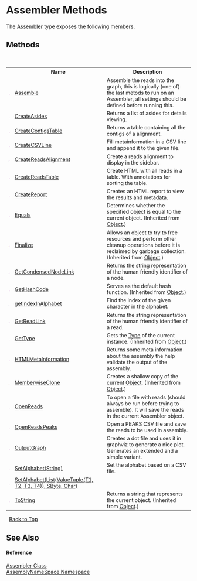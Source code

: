 # Assembler Methods
 

The <a href="ff4e346f-08ba-ff2f-52cf-831920161b16">Assembler</a> type exposes the following members.


## Methods
&nbsp;<table><tr><th></th><th>Name</th><th>Description</th></tr><tr><td>![Public method](media/pubmethod.gif "Public method")</td><td><a href="3b15cb13-a567-503e-0a54-1b79a5e9b70a">Assemble</a></td><td>
Assemble the reads into the graph, this is logically (one of) the last metods to run on an Assembler, all settings should be defined before running this.</td></tr><tr><td>![Public method](media/pubmethod.gif "Public method")</td><td><a href="151e1ab5-7e09-f28c-9b98-07ba13dfa91d">CreateAsides</a></td><td>
Returns a list of asides for details viewing.</td></tr><tr><td>![Public method](media/pubmethod.gif "Public method")</td><td><a href="f5015c76-1927-5f1c-b3e7-546304e4a85c">CreateContigsTable</a></td><td>
Returns a table containing all the contigs of a alignment.</td></tr><tr><td>![Public method](media/pubmethod.gif "Public method")</td><td><a href="f276a17b-2999-a3ce-d70a-0d138c6d46e4">CreateCSVLine</a></td><td>
Fill metainformation in a CSV line and append it to the given file.</td></tr><tr><td>![Private method](media/privmethod.gif "Private method")</td><td><a href="127c28d1-d6de-f9b4-ffe5-9b9c94bc3ed7">CreateReadsAlignment</a></td><td>
Create a reads alignment to display in the sidebar.</td></tr><tr><td>![Public method](media/pubmethod.gif "Public method")</td><td><a href="7f108ab4-c781-be43-bf67-217c4b6cbd5f">CreateReadsTable</a></td><td>
Create HTML with all reads in a table. With annotations for sorting the table.</td></tr><tr><td>![Public method](media/pubmethod.gif "Public method")</td><td><a href="290019ec-de2b-7267-2927-6b00303a0a04">CreateReport</a></td><td>
Creates an HTML report to view the results and metadata.</td></tr><tr><td>![Public method](media/pubmethod.gif "Public method")</td><td><a href="http://msdn2.microsoft.com/en-us/library/bsc2ak47" target="_blank">Equals</a></td><td>
Determines whether the specified object is equal to the current object.
 (Inherited from <a href="http://msdn2.microsoft.com/en-us/library/e5kfa45b" target="_blank">Object</a>.)</td></tr><tr><td>![Protected method](media/protmethod.gif "Protected method")</td><td><a href="http://msdn2.microsoft.com/en-us/library/4k87zsw7" target="_blank">Finalize</a></td><td>
Allows an object to try to free resources and perform other cleanup operations before it is reclaimed by garbage collection.
 (Inherited from <a href="http://msdn2.microsoft.com/en-us/library/e5kfa45b" target="_blank">Object</a>.)</td></tr><tr><td>![Private method](media/privmethod.gif "Private method")</td><td><a href="67da6c96-0240-a994-9432-aff4cd626e60">GetCondensedNodeLink</a></td><td>
Returns the string representation of the human friendly identifier of a node.</td></tr><tr><td>![Public method](media/pubmethod.gif "Public method")</td><td><a href="http://msdn2.microsoft.com/en-us/library/zdee4b3y" target="_blank">GetHashCode</a></td><td>
Serves as the default hash function.
 (Inherited from <a href="http://msdn2.microsoft.com/en-us/library/e5kfa45b" target="_blank">Object</a>.)</td></tr><tr><td>![Private method](media/privmethod.gif "Private method")</td><td><a href="5d06eb9b-4f68-a3cd-2baf-6c7e2a60850b">getIndexInAlphabet</a></td><td>
Find the index of the given character in the alphabet.</td></tr><tr><td>![Private method](media/privmethod.gif "Private method")</td><td><a href="cfb5a7a2-247c-6cb0-64f9-63d49ac06412">GetReadLink</a></td><td>
Returns the string representation of the human friendly identifier of a read.</td></tr><tr><td>![Public method](media/pubmethod.gif "Public method")</td><td><a href="http://msdn2.microsoft.com/en-us/library/dfwy45w9" target="_blank">GetType</a></td><td>
Gets the <a href="http://msdn2.microsoft.com/en-us/library/42892f65" target="_blank">Type</a> of the current instance.
 (Inherited from <a href="http://msdn2.microsoft.com/en-us/library/e5kfa45b" target="_blank">Object</a>.)</td></tr><tr><td>![Public method](media/pubmethod.gif "Public method")</td><td><a href="7345241d-2688-47d5-1082-abfdb922bb7a">HTMLMetaInformation</a></td><td>
Returns some meta information about the assembly the help validate the output of the assembly.</td></tr><tr><td>![Protected method](media/protmethod.gif "Protected method")</td><td><a href="http://msdn2.microsoft.com/en-us/library/57ctke0a" target="_blank">MemberwiseClone</a></td><td>
Creates a shallow copy of the current <a href="http://msdn2.microsoft.com/en-us/library/e5kfa45b" target="_blank">Object</a>.
 (Inherited from <a href="http://msdn2.microsoft.com/en-us/library/e5kfa45b" target="_blank">Object</a>.)</td></tr><tr><td>![Public method](media/pubmethod.gif "Public method")</td><td><a href="c0462576-7be9-db3d-68ee-16dea1fc2dd1">OpenReads</a></td><td>
To open a file with reads (should always be run before trying to assemble). It will save the reads in the current Assembler object.</td></tr><tr><td>![Public method](media/pubmethod.gif "Public method")</td><td><a href="1df68056-a544-fd69-d481-7ae8e0aceeda">OpenReadsPeaks</a></td><td>
Open a PEAKS CSV file and save the reads to be used in assembly.</td></tr><tr><td>![Public method](media/pubmethod.gif "Public method")</td><td><a href="d65ff2c9-bbba-dae5-ce54-c0f8e79fe312">OutputGraph</a></td><td>
Creates a dot file and uses it in graphviz to generate a nice plot. Generates an extended and a simple variant.</td></tr><tr><td>![Public method](media/pubmethod.gif "Public method")</td><td><a href="55645f4f-9d92-7fab-2725-4d77a3bab2fb">SetAlphabet(String)</a></td><td>
Set the alphabet based on a CSV file.</td></tr><tr><td>![Public method](media/pubmethod.gif "Public method")</td><td><a href="c7f8cdef-2ec7-97de-129f-36de5b1728e9">SetAlphabet(List(ValueTuple(T1, T2, T3, T4)), SByte, Char)</a></td><td /></tr><tr><td>![Public method](media/pubmethod.gif "Public method")</td><td><a href="http://msdn2.microsoft.com/en-us/library/7bxwbwt2" target="_blank">ToString</a></td><td>
Returns a string that represents the current object.
 (Inherited from <a href="http://msdn2.microsoft.com/en-us/library/e5kfa45b" target="_blank">Object</a>.)</td></tr></table>&nbsp;
<a href="#assembler-methods">Back to Top</a>

## See Also


#### Reference
<a href="ff4e346f-08ba-ff2f-52cf-831920161b16">Assembler Class</a><br /><a href="6bcc80ef-5cfd-db5f-1eb2-7297d1c16397">AssemblyNameSpace Namespace</a><br />